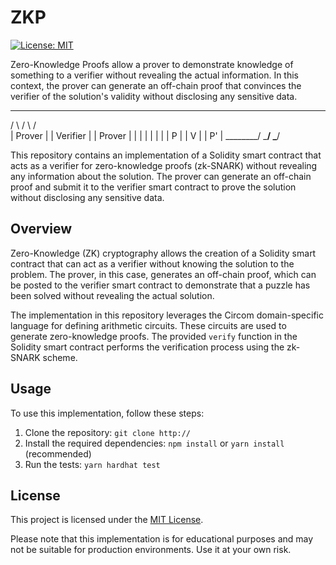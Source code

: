 # ZKP

[![License: MIT](https://img.shields.io/badge/License-MIT-yellow.svg)](https://opensource.org/licenses/MIT)

Zero-Knowledge Proofs allow a prover to demonstrate knowledge of something to a verifier without revealing the actual information. In this context, the prover can generate an off-chain proof that convinces the verifier of the solution's validity without disclosing any sensitive data.

   ________     _________     _________
  /        \   /         \   /         \
 | Prover   | | Verifier  | | Prover    |
 |          | |           | |           |
 |    P     | |     V     | |    P'     |
  \________/   \_________/   \_________/


This repository contains an implementation of a Solidity smart contract that acts as a verifier for zero-knowledge proofs (zk-SNARK) without revealing any information about the solution. The prover can generate an off-chain proof and submit it to the verifier smart contract to prove the solution without disclosing any sensitive data.

## Overview

Zero-Knowledge (ZK) cryptography allows the creation of a Solidity smart contract that can act as a verifier without knowing the solution to the problem. The prover, in this case, generates an off-chain proof, which can be posted to the verifier smart contract to demonstrate that a puzzle has been solved without revealing the actual solution.

The implementation in this repository leverages the Circom domain-specific language for defining arithmetic circuits. These circuits are used to generate zero-knowledge proofs. The provided `verify` function in the Solidity smart contract performs the verification process using the zk-SNARK scheme.


## Usage

To use this implementation, follow these steps:

1. Clone the repository: `git clone http://`
2. Install the required dependencies: `npm install` or `yarn install` (recommended)
3. Run the tests: `yarn hardhat test`

## License

This project is licensed under the [MIT License](LICENSE).

Please note that this implementation is for educational purposes and may not be suitable for production environments. Use it at your own risk.
